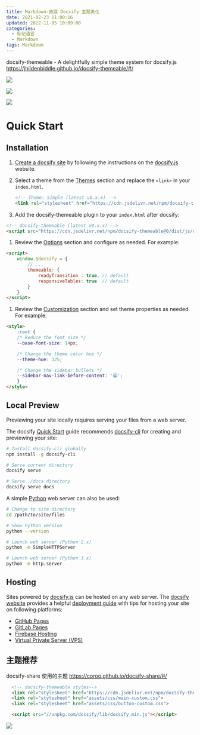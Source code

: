 ```yaml
---
title: Markdown-拓展 Docsify 主题美化
date: 2021-02-23 11:00:16
updated: 2022-11-05 10:09:00
categories:
  - 标记语言
  - Markdown
tags: Markdown
---
```


docsify-themeable - A delightfully simple theme system for docsify.js
https://jhildenbiddle.github.io/docsify-themeable/#/

![](https://upload-images.jianshu.io/upload_images/1662509-3096acf1ee4a7d03.png?imageMogr2/auto-orient/strip%7CimageView2/2/w/1240)

![](https://upload-images.jianshu.io/upload_images/1662509-d5e4cb89fe674771.png?imageMogr2/auto-orient/strip%7CimageView2/2/w/1240)

![](https://upload-images.jianshu.io/upload_images/1662509-60f5db2d2a081afe.png?imageMogr2/auto-orient/strip%7CimageView2/2/w/1240)

# Quick Start

## Installation

1. [Create a docsify site](//docsify.js.org/#/quickstart) by following the instructions on the [docsify.js](//docsify.js.org) website.

1. Select a theme from the [Themes](themes) section and replace the `<link>` in your `index.html`.

   ```html
   <!-- Theme: Simple (latest v0.x.x) -->
   <link rel="stylesheet" href="https://cdn.jsdelivr.net/npm/docsify-themeable@0/dist/css/theme-simple.css">
   ```

1. Add the docsify-themeable plugin to your `index.html` after docsify:

```html
<!-- docsify-themeable (latest v0.x.x) -->
<script src="https://cdn.jsdelivr.net/npm/docsify-themeable@0/dist/js/docsify-themeable.min.js"></script>
```

1. Review the [Options](options) section and configure as needed. For example:

```html
<script>
    window.$docsify = {
        // ...
        themeable: {
            readyTransition : true, // default
            responsiveTables: true  // default
        }
    }
</script>
```

1. Review the [Customization](customization) section and set theme properties as needed. For example:

```html
<style>
    :root {
    /* Reduce the font size */
    --base-font-size: 14px;

    /* Change the theme color hue */
    --theme-hue: 325;

    /* Change the sidebar bullets */
    --sidebar-nav-link-before-content: '😀';
    }
</style>
```

## Local Preview

Previewing your site locally requires serving your files from a web server.

The docsify [Quick Start](//docsify.js.org/#/quickstart) guide recommends [docsify-cli](//github.com/QingWei-Li/docsify-cli) for creating and previewing your site:

```bash
# Install docsify-cli globally
npm install -g docsify-cli

# Serve current directory
docsify serve

# Serve ./docs directory
docsify serve docs
```

A simple [Python](https://www.python.org/) web server can also be used:

```bash
# Change to site directory
cd /path/to/site/files

# Show Python version
python --version

# Launch web server (Python 2.x)
python -m SimpleHTTPServer

# Launch web server (Python 3.x)
python -m http.server
```

## Hosting

Sites powered by [docsify.js](//docsify.js.org/) can be hosted on any web server. The [docsify website](//docsify.js.org/) provides a helpful [deployment guide](//docsify.js.org/#/deploy) with tips for hosting your site on following platforms:

- [GitHub Pages](https://pages.github.com/)
- [GitLab Pages](https://about.gitlab.com/features/pages/)
- [Firebase Hosting](https://firebase.google.com/docs/hosting/)
- [Virtual Private Server (VPS)](https://en.wikipedia.org/wiki/Virtual_private_server)

## 主题推荐

docsify-share 使用的主题
<https://coroo.github.io/docsify-share/#/>

```html
  <!-- docsify-themeable styles-->
  <link rel="stylesheet" href="https://cdn.jsdelivr.net/npm/docsify-themeable@0/dist/css/theme-simple.css" title="light">
  <link rel="stylesheet" href="assets/css/main-custom.css">
  <link rel="stylesheet" href="assets/css/button-custom.css">

  <script src="//unpkg.com/docsify/lib/docsify.min.js"></script>
```

![](https://upload-images.jianshu.io/upload_images/1662509-78f4d1435e4b015c.png?imageMogr2/auto-orient/strip%7CimageView2/2/w/1240)
